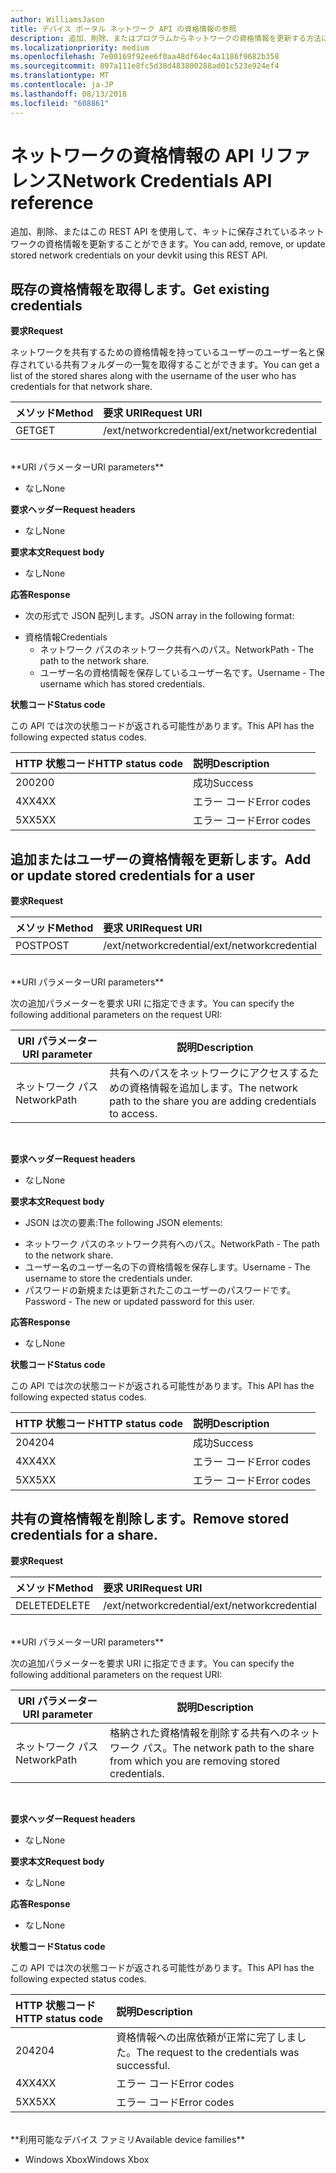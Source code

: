 ```yaml
---
author: WilliamsJason
title: デバイス ポータル ネットワーク API の資格情報の参照
description: 追加、削除、またはプログラムからネットワークの資格情報を更新する方法について説明します。
ms.localizationpriority: medium
ms.openlocfilehash: 7e00169f92ee6f0aa48df64ec4a1186f9682b358
ms.sourcegitcommit: 897a111e8fc5d38d483800288ad01c523e924ef4
ms.translationtype: MT
ms.contentlocale: ja-JP
ms.lasthandoff: 08/13/2018
ms.locfileid: "608861"
---
```

# <a name="network-credentials-api-reference"></a><span data-ttu-id="45e82-103">ネットワークの資格情報の API リファレンス</span><span class="sxs-lookup"><span data-stu-id="45e82-103">Network Credentials API reference</span></span>
<span data-ttu-id="45e82-104">追加、削除、またはこの REST API を使用して、キットに保存されているネットワークの資格情報を更新することができます。</span><span class="sxs-lookup"><span data-stu-id="45e82-104">You can add, remove, or update stored network credentials on your devkit using this REST API.</span></span>

## <a name="get-existing-credentials"></a><span data-ttu-id="45e82-105">既存の資格情報を取得します。</span><span class="sxs-lookup"><span data-stu-id="45e82-105">Get existing credentials</span></span>

**<span data-ttu-id="45e82-106">要求</span><span class="sxs-lookup"><span data-stu-id="45e82-106">Request</span></span>**

<span data-ttu-id="45e82-107">ネットワークを共有するための資格情報を持っているユーザーのユーザー名と保存されている共有フォルダーの一覧を取得することができます。</span><span class="sxs-lookup"><span data-stu-id="45e82-107">You can get a list of the stored shares along with the username of the user who has credentials for that network share.</span></span>

<span data-ttu-id="45e82-108">メソッド</span><span class="sxs-lookup"><span data-stu-id="45e82-108">Method</span></span>      | <span data-ttu-id="45e82-109">要求 URI</span><span class="sxs-lookup"><span data-stu-id="45e82-109">Request URI</span></span>
:------     | :-----
<span data-ttu-id="45e82-110">GET</span><span class="sxs-lookup"><span data-stu-id="45e82-110">GET</span></span> | <span data-ttu-id="45e82-111">/ext/networkcredential</span><span class="sxs-lookup"><span data-stu-id="45e82-111">/ext/networkcredential</span></span>
<br />
**<span data-ttu-id="45e82-112">URI パラメーター</span><span class="sxs-lookup"><span data-stu-id="45e82-112">URI parameters</span></span>**

- <span data-ttu-id="45e82-113">なし</span><span class="sxs-lookup"><span data-stu-id="45e82-113">None</span></span>

**<span data-ttu-id="45e82-114">要求ヘッダー</span><span class="sxs-lookup"><span data-stu-id="45e82-114">Request headers</span></span>**

- <span data-ttu-id="45e82-115">なし</span><span class="sxs-lookup"><span data-stu-id="45e82-115">None</span></span>

**<span data-ttu-id="45e82-116">要求本文</span><span class="sxs-lookup"><span data-stu-id="45e82-116">Request body</span></span>**   

- <span data-ttu-id="45e82-117">なし</span><span class="sxs-lookup"><span data-stu-id="45e82-117">None</span></span>

**<span data-ttu-id="45e82-118">応答</span><span class="sxs-lookup"><span data-stu-id="45e82-118">Response</span></span>**   

- <span data-ttu-id="45e82-119">次の形式で JSON 配列します。</span><span class="sxs-lookup"><span data-stu-id="45e82-119">JSON array in the following format:</span></span>
* <span data-ttu-id="45e82-120">資格情報</span><span class="sxs-lookup"><span data-stu-id="45e82-120">Credentials</span></span>
  * <span data-ttu-id="45e82-121">ネットワーク パスのネットワーク共有へのパス。</span><span class="sxs-lookup"><span data-stu-id="45e82-121">NetworkPath - The path to the network share.</span></span>
  * <span data-ttu-id="45e82-122">ユーザー名の資格情報を保存しているユーザー名です。</span><span class="sxs-lookup"><span data-stu-id="45e82-122">Username - The username which has stored credentials.</span></span>

**<span data-ttu-id="45e82-123">状態コード</span><span class="sxs-lookup"><span data-stu-id="45e82-123">Status code</span></span>**

<span data-ttu-id="45e82-124">この API では次の状態コードが返される可能性があります。</span><span class="sxs-lookup"><span data-stu-id="45e82-124">This API has the following expected status codes.</span></span>

<span data-ttu-id="45e82-125">HTTP 状態コード</span><span class="sxs-lookup"><span data-stu-id="45e82-125">HTTP status code</span></span>      | <span data-ttu-id="45e82-126">説明</span><span class="sxs-lookup"><span data-stu-id="45e82-126">Description</span></span>
:------     | :-----
<span data-ttu-id="45e82-127">200</span><span class="sxs-lookup"><span data-stu-id="45e82-127">200</span></span> | <span data-ttu-id="45e82-128">成功</span><span class="sxs-lookup"><span data-stu-id="45e82-128">Success</span></span>
<span data-ttu-id="45e82-129">4XX</span><span class="sxs-lookup"><span data-stu-id="45e82-129">4XX</span></span> | <span data-ttu-id="45e82-130">エラー コード</span><span class="sxs-lookup"><span data-stu-id="45e82-130">Error codes</span></span>
<span data-ttu-id="45e82-131">5XX</span><span class="sxs-lookup"><span data-stu-id="45e82-131">5XX</span></span> | <span data-ttu-id="45e82-132">エラー コード</span><span class="sxs-lookup"><span data-stu-id="45e82-132">Error codes</span></span>

## <a name="add-or-update-stored-credentials-for-a-user"></a><span data-ttu-id="45e82-133">追加またはユーザーの資格情報を更新します。</span><span class="sxs-lookup"><span data-stu-id="45e82-133">Add or update stored credentials for a user</span></span>

**<span data-ttu-id="45e82-134">要求</span><span class="sxs-lookup"><span data-stu-id="45e82-134">Request</span></span>**

<span data-ttu-id="45e82-135">メソッド</span><span class="sxs-lookup"><span data-stu-id="45e82-135">Method</span></span>      | <span data-ttu-id="45e82-136">要求 URI</span><span class="sxs-lookup"><span data-stu-id="45e82-136">Request URI</span></span>
:------     | :-----
<span data-ttu-id="45e82-137">POST</span><span class="sxs-lookup"><span data-stu-id="45e82-137">POST</span></span> | <span data-ttu-id="45e82-138">/ext/networkcredential</span><span class="sxs-lookup"><span data-stu-id="45e82-138">/ext/networkcredential</span></span>
<br />
**<span data-ttu-id="45e82-139">URI パラメーター</span><span class="sxs-lookup"><span data-stu-id="45e82-139">URI parameters</span></span>**

<span data-ttu-id="45e82-140">次の追加パラメーターを要求 URI に指定できます。</span><span class="sxs-lookup"><span data-stu-id="45e82-140">You can specify the following additional parameters on the request URI:</span></span>

| <span data-ttu-id="45e82-141">URI パラメーター</span><span class="sxs-lookup"><span data-stu-id="45e82-141">URI parameter</span></span>      | <span data-ttu-id="45e82-142">説明</span><span class="sxs-lookup"><span data-stu-id="45e82-142">Description</span></span>     | 
| ------------------ |-----------------|
| <span data-ttu-id="45e82-143">ネットワーク パス</span><span class="sxs-lookup"><span data-stu-id="45e82-143">NetworkPath</span></span>        | <span data-ttu-id="45e82-144">共有へのパスをネットワークにアクセスするための資格情報を追加します。</span><span class="sxs-lookup"><span data-stu-id="45e82-144">The network path to the share you are adding credentials to access.</span></span> |
<br>

**<span data-ttu-id="45e82-145">要求ヘッダー</span><span class="sxs-lookup"><span data-stu-id="45e82-145">Request headers</span></span>**

- <span data-ttu-id="45e82-146">なし</span><span class="sxs-lookup"><span data-stu-id="45e82-146">None</span></span>

**<span data-ttu-id="45e82-147">要求本文</span><span class="sxs-lookup"><span data-stu-id="45e82-147">Request body</span></span>**

- <span data-ttu-id="45e82-148">JSON は次の要素:</span><span class="sxs-lookup"><span data-stu-id="45e82-148">The following JSON elements:</span></span>
* <span data-ttu-id="45e82-149">ネットワーク パスのネットワーク共有へのパス。</span><span class="sxs-lookup"><span data-stu-id="45e82-149">NetworkPath - The path to the network share.</span></span>
* <span data-ttu-id="45e82-150">ユーザー名のユーザー名の下の資格情報を保存します。</span><span class="sxs-lookup"><span data-stu-id="45e82-150">Username - The username to store the credentials under.</span></span>
* <span data-ttu-id="45e82-151">パスワードの新規または更新されたこのユーザーのパスワードです。</span><span class="sxs-lookup"><span data-stu-id="45e82-151">Password - The new or updated password for this user.</span></span>

**<span data-ttu-id="45e82-152">応答</span><span class="sxs-lookup"><span data-stu-id="45e82-152">Response</span></span>**   

- <span data-ttu-id="45e82-153">なし</span><span class="sxs-lookup"><span data-stu-id="45e82-153">None</span></span>  

**<span data-ttu-id="45e82-154">状態コード</span><span class="sxs-lookup"><span data-stu-id="45e82-154">Status code</span></span>**

<span data-ttu-id="45e82-155">この API では次の状態コードが返される可能性があります。</span><span class="sxs-lookup"><span data-stu-id="45e82-155">This API has the following expected status codes.</span></span>

<span data-ttu-id="45e82-156">HTTP 状態コード</span><span class="sxs-lookup"><span data-stu-id="45e82-156">HTTP status code</span></span>      | <span data-ttu-id="45e82-157">説明</span><span class="sxs-lookup"><span data-stu-id="45e82-157">Description</span></span>
:------     | :-----
<span data-ttu-id="45e82-158">204</span><span class="sxs-lookup"><span data-stu-id="45e82-158">204</span></span> | <span data-ttu-id="45e82-159">成功</span><span class="sxs-lookup"><span data-stu-id="45e82-159">Success</span></span>
<span data-ttu-id="45e82-160">4XX</span><span class="sxs-lookup"><span data-stu-id="45e82-160">4XX</span></span> | <span data-ttu-id="45e82-161">エラー コード</span><span class="sxs-lookup"><span data-stu-id="45e82-161">Error codes</span></span>
<span data-ttu-id="45e82-162">5XX</span><span class="sxs-lookup"><span data-stu-id="45e82-162">5XX</span></span> | <span data-ttu-id="45e82-163">エラー コード</span><span class="sxs-lookup"><span data-stu-id="45e82-163">Error codes</span></span>

## <a name="remove-stored-credentials-for-a-share"></a><span data-ttu-id="45e82-164">共有の資格情報を削除します。</span><span class="sxs-lookup"><span data-stu-id="45e82-164">Remove stored credentials for a share.</span></span>

**<span data-ttu-id="45e82-165">要求</span><span class="sxs-lookup"><span data-stu-id="45e82-165">Request</span></span>**

<span data-ttu-id="45e82-166">メソッド</span><span class="sxs-lookup"><span data-stu-id="45e82-166">Method</span></span>      | <span data-ttu-id="45e82-167">要求 URI</span><span class="sxs-lookup"><span data-stu-id="45e82-167">Request URI</span></span>
:------     | :-----
<span data-ttu-id="45e82-168">DELETE</span><span class="sxs-lookup"><span data-stu-id="45e82-168">DELETE</span></span> | <span data-ttu-id="45e82-169">/ext/networkcredential</span><span class="sxs-lookup"><span data-stu-id="45e82-169">/ext/networkcredential</span></span>
<br />
**<span data-ttu-id="45e82-170">URI パラメーター</span><span class="sxs-lookup"><span data-stu-id="45e82-170">URI parameters</span></span>**

<span data-ttu-id="45e82-171">次の追加パラメーターを要求 URI に指定できます。</span><span class="sxs-lookup"><span data-stu-id="45e82-171">You can specify the following additional parameters on the request URI:</span></span>

| <span data-ttu-id="45e82-172">URI パラメーター</span><span class="sxs-lookup"><span data-stu-id="45e82-172">URI parameter</span></span>      | <span data-ttu-id="45e82-173">説明</span><span class="sxs-lookup"><span data-stu-id="45e82-173">Description</span></span>     | 
| ------------------ |-----------------|
| <span data-ttu-id="45e82-174">ネットワーク パス</span><span class="sxs-lookup"><span data-stu-id="45e82-174">NetworkPath</span></span>        | <span data-ttu-id="45e82-175">格納された資格情報を削除する共有へのネットワーク パス。</span><span class="sxs-lookup"><span data-stu-id="45e82-175">The network path to the share from which you are removing stored credentials.</span></span> |
<br>

**<span data-ttu-id="45e82-176">要求ヘッダー</span><span class="sxs-lookup"><span data-stu-id="45e82-176">Request headers</span></span>**

- <span data-ttu-id="45e82-177">なし</span><span class="sxs-lookup"><span data-stu-id="45e82-177">None</span></span>

**<span data-ttu-id="45e82-178">要求本文</span><span class="sxs-lookup"><span data-stu-id="45e82-178">Request body</span></span>**   

- <span data-ttu-id="45e82-179">なし</span><span class="sxs-lookup"><span data-stu-id="45e82-179">None</span></span>

**<span data-ttu-id="45e82-180">応答</span><span class="sxs-lookup"><span data-stu-id="45e82-180">Response</span></span>**   

- <span data-ttu-id="45e82-181">なし</span><span class="sxs-lookup"><span data-stu-id="45e82-181">None</span></span> 

**<span data-ttu-id="45e82-182">状態コード</span><span class="sxs-lookup"><span data-stu-id="45e82-182">Status code</span></span>**

<span data-ttu-id="45e82-183">この API では次の状態コードが返される可能性があります。</span><span class="sxs-lookup"><span data-stu-id="45e82-183">This API has the following expected status codes.</span></span>

<span data-ttu-id="45e82-184">HTTP 状態コード</span><span class="sxs-lookup"><span data-stu-id="45e82-184">HTTP status code</span></span>      | <span data-ttu-id="45e82-185">説明</span><span class="sxs-lookup"><span data-stu-id="45e82-185">Description</span></span>
:------     | :-----
<span data-ttu-id="45e82-186">204</span><span class="sxs-lookup"><span data-stu-id="45e82-186">204</span></span> | <span data-ttu-id="45e82-187">資格情報への出席依頼が正常に完了しました。</span><span class="sxs-lookup"><span data-stu-id="45e82-187">The request to the credentials was successful.</span></span>
<span data-ttu-id="45e82-188">4XX</span><span class="sxs-lookup"><span data-stu-id="45e82-188">4XX</span></span> | <span data-ttu-id="45e82-189">エラー コード</span><span class="sxs-lookup"><span data-stu-id="45e82-189">Error codes</span></span>
<span data-ttu-id="45e82-190">5XX</span><span class="sxs-lookup"><span data-stu-id="45e82-190">5XX</span></span> | <span data-ttu-id="45e82-191">エラー コード</span><span class="sxs-lookup"><span data-stu-id="45e82-191">Error codes</span></span>

<br />
**<span data-ttu-id="45e82-192">利用可能なデバイス ファミリ</span><span class="sxs-lookup"><span data-stu-id="45e82-192">Available device families</span></span>**

* <span data-ttu-id="45e82-193">Windows Xbox</span><span class="sxs-lookup"><span data-stu-id="45e82-193">Windows Xbox</span></span>


